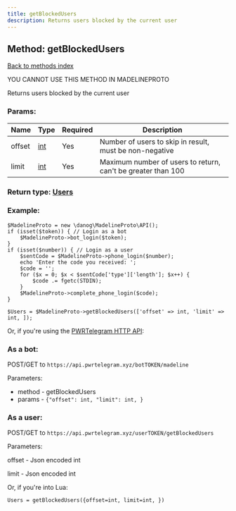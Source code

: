 ```yaml
---
title: getBlockedUsers
description: Returns users blocked by the current user
---
```

## Method: getBlockedUsers  
[Back to methods index](index.md)


YOU CANNOT USE THIS METHOD IN MADELINEPROTO


Returns users blocked by the current user

### Params:

| Name     |    Type       | Required | Description |
|----------|---------------|----------|-------------|
|offset|[int](../types/int.md) | Yes|Number of users to skip in result, must be non-negative|
|limit|[int](../types/int.md) | Yes|Maximum number of users to return, can't be greater than 100|


### Return type: [Users](../types/Users.md)

### Example:


```
$MadelineProto = new \danog\MadelineProto\API();
if (isset($token)) { // Login as a bot
    $MadelineProto->bot_login($token);
}
if (isset($number)) { // Login as a user
    $sentCode = $MadelineProto->phone_login($number);
    echo 'Enter the code you received: ';
    $code = '';
    for ($x = 0; $x < $sentCode['type']['length']; $x++) {
        $code .= fgetc(STDIN);
    }
    $MadelineProto->complete_phone_login($code);
}

$Users = $MadelineProto->getBlockedUsers(['offset' => int, 'limit' => int, ]);
```

Or, if you're using the [PWRTelegram HTTP API](https://pwrtelegram.xyz):

### As a bot:

POST/GET to `https://api.pwrtelegram.xyz/botTOKEN/madeline`

Parameters:

* method - getBlockedUsers
* params - `{"offset": int, "limit": int, }`



### As a user:

POST/GET to `https://api.pwrtelegram.xyz/userTOKEN/getBlockedUsers`

Parameters:

offset - Json encoded int

limit - Json encoded int




Or, if you're into Lua:

```
Users = getBlockedUsers({offset=int, limit=int, })
```


